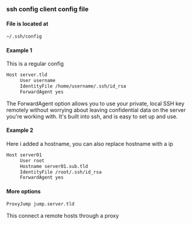 ### ssh config client config file

#### File is located at
```bash
~/.ssh/config
```

#### Example 1
This is a regular config
```bash
Host server.tld
     User username
     IdentityFile /home/username/.ssh/id_rsa
     ForwardAgent yes
```
The ForwardAgent option allows you to use your private, local SSH key remotely without worrying about leaving confidential data on the server you're working with. It's built into ssh, and is easy to set up and use.




#### Example 2
Here i added a hostname, you can also replace hostname with a ip
```bash
Host server01
     User root
     Hostname server01.sub.tld 
     IdentityFile /root/.ssh/id_rsa
     ForwardAgent yes
```

#### More options
```bash
ProxyJump jump.server.tld
```
This connect a remote hosts through a proxy

